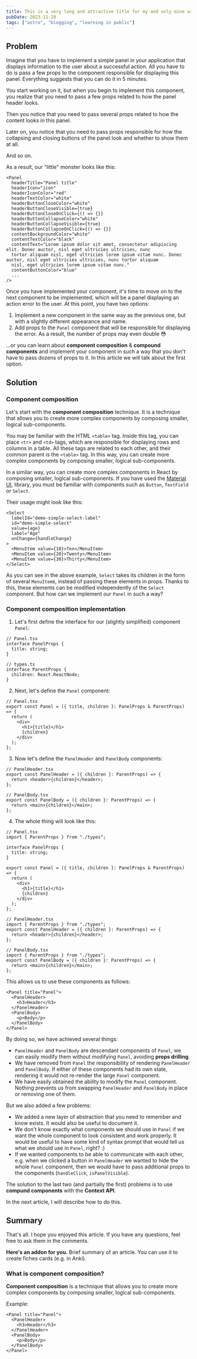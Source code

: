 ```yaml
---
title: This is a very long and attractive title for my and only mine article that is also very long and attractive
pubDate: 2023-11-28
tags: ["astro", "blogging", "learning in public"]
---
```


## Problem

Imagine that you have to implement a simple panel in your application that displays information to the user about a successful action. All you have to do is pass a few props to the component responsible for displaying this panel. Everything suggests that you can do it in 5 minutes.

You start working on it, but when you begin to implement this component, you realize that you need to pass a few props related to how the panel header looks.

Then you notice that you need to pass several props related to how the content looks in this panel.

Later on, you notice that you need to pass props responsible for how the collapsing and closing buttons of the panel look and whether to show them at all.

And so on.

As a result, our "little" monster looks like this:

```tsx
<Panel
  headerTitle="Panel title"
  headerIcon="icon"
  headerIconColor="red"
  headerTextColor="white"
  headerButtonCloseColor="white"
  headerButtonCloseVisible={true}
  headerButtonCloseOnClick={() => {}}
  headerButtonCollapseColor="white"
  headerButtonCollapseVisible={true}
  headerButtonCollapseOnClick={() => {}}
  contentBackgroundColor="white"
  contentTextColor="black"
  contentText="Lorem ipsum dolor sit amet, consectetur adipiscing elit. Donec auctor, nisl eget ultricies ultricies, nunc
  tortor aliquam nisl, eget ultricies lorem ipsum vitae nunc. Donec auctor, nisl eget ultricies ultricies, nunc tortor aliquam
  nisl, eget ultricies lorem ipsum vitae nunc."
  contentButtonColor="blue"
  ...
/>
```

Once you have implemented your component, it's time to move on to the next component to be implemented, which will be a panel displaying an action error to the user. At this point, you have two options:

1. Implement a new component in the same way as the previous one, but with a slightly different appearance and name.
2. Add props to the `Panel` component that will be responsible for displaying the error. As a result, the number of props may even double 😳

...or you can learn about **component composition** & **compound components** and implement your component in such a way that you don't have to pass dozens of props to it. In this article we will talk about the first option.

## Solution

### Component composition

Let's start with the **component composition** technique. It is a technique that allows you to create more complex components by composing smaller, logical sub-components.

You may be familiar with the HTML `<table>` tag. Inside this tag, you can place `<tr>` and `<td>` tags, which are responsible for displaying rows and columns in a table.
All these tags are related to each other, and their common parent is the `<table>` tag. In this way, you can create more complex components by composing smaller, logical sub-components.

In a similar way, you can create more complex components in React by composing smaller, logical sub-components.
If you have used the [Material UI](https://material-ui.com/), library, you must be familiar with components such as `Button`, `TextField` or `Select`.

Their usage might look like this:

```tsx
<Select
  labelId="demo-simple-select-label"
  id="demo-simple-select"
  value={age}
  label="Age"
  onChange={handleChange}
>
  <MenuItem value={10}>Ten</MenuItem>
  <MenuItem value={20}>Twenty</MenuItem>
  <MenuItem value={30}>Thirty</MenuItem>
</Select>
```

As you can see in the above example, `Select` takes its children in the form of several `MenuItem`s, instead of passing these elements in props.
Thanks to this, these elements can be modified independently of the `Select` component. But how can we implement our `Panel` in such a way?

### Component composition implementation

1. Let's first define the interface for our (slightly simplified) component `Panel`:

```tsx
// Panel.tsx
interface PanelProps {
  title: string;
}

// types.ts
interface ParentProps {
  children: React.ReactNode;
}
```

2. Next, let's define the `Panel` component:

```tsx
// Panel.tsx
export const Panel = ({ title, children }: PanelProps & ParentProps) => {
  return (
    <div>
      <h1>{title}</h1>
      {children}
    </div>
  );
};
```

3. Now let's define the `PanelHeader` and `PanelBody` components:

```tsx
// PanelHeader.tsx
export const PanelHeader = ({ children }: ParentProps) => {
  return <header>{children}</header>;
};

// PanelBody.tsx
export const PanelBody = ({ children }: ParentProps) => {
  return <main>{children}</main>;
};
```

4. The whole thing will look like this:

```tsx
// Panel.tsx
import { ParentProps } from "./types";

interface PanelProps {
  title: string;
}

export const Panel = ({ title, children }: PanelProps & ParentProps) => {
  return (
    <div>
      <h1>{title}</h1>
      {children}
    </div>
  );
};
```

```tsx
// PanelHeader.tsx
import { ParentProps } from "./types";
export const PanelHeader = ({ children }: ParentProps) => {
  return <header>{children}</header>;
};
```

```tsx
// PanelBody.tsx
import { ParentProps } from "./types";
export const PanelBody = ({ children }: ParentProps) => {
  return <main>{children}</main>;
};
```

This allows us to use these components as follows:

```tsx
<Panel title="Panel">
  <PanelHeader>
    <h3>Header</h3>
  </PanelHeader>
  <PanelBody>
    <p>Body</p>
  </PanelBody>
</Panel>
```

By doing so, we have achieved several things:

- `PanelHeader` and `PanelBody` are descendant components of `Panel`, we can easily modify them without modifying `Panel`, avoiding **props drilling**.
- We have removed from `Panel` the responsibility of rendering `PanelHeader` and `PanelBody`. If either of these components had its own state, rendering it would not re-render the large `Panel` component.
- We have easily obtained the ability to modify the `Panel` component. Nothing prevents us from swapping `PanelHeader` and `PanelBody` in place or removing one of them.

But we also added a few problems:

- We added a new layer of abstraction that you need to remember and know exists. It would also be useful to document it.
- We don't know exactly what components we should use in `Panel` if we want the whole component to look consistent and work properly. It would be useful to have some kind of syntax prompt that would tell us what we should use in `Panel`, right? :)
- If we wanted components to be able to communicate with each other, e.g. when we clicked a button in `PanelHeader` we wanted to hide the whole `Panel` component, then we would have to pass additional props to the components (`handleClick`, `isPanelVisible`).

The solution to the last two (and partially the first) problems is to use **compund components** with the **Context API**.

In the next article, I will describe how to do this.

## Summary

That's all. I hope you enjoyed this article. If you have any questions, feel free to ask them in the comments.

**Here's an addon for you.** Brief summary of an article. You can use it to create fiches cards (e.g. in Anki).

### What is component composition?

**Component composition** is a technique that allows you to create more complex components by composing smaller, logical sub-components.

Example:

```tsx
<Panel title="Panel">
  <PanelHeader>
    <h3>Header</h3>
  </PanelHeader>
  <PanelBody>
    <p>Body</p>
  </PanelBody>
</Panel>
```

